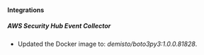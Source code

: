 #### Integrations
##### AWS Security Hub Event Collector
- Updated the Docker image to: *demisto/boto3py3:1.0.0.81828*.

